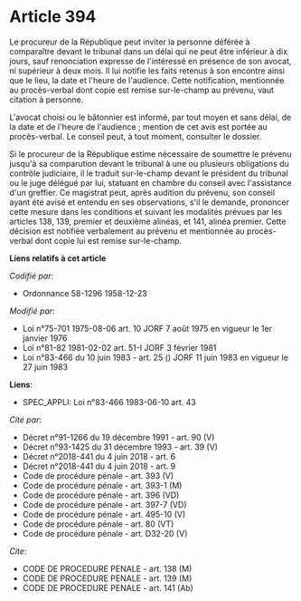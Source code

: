 # Article 394

Le procureur de la République peut inviter la personne déférée à comparaître devant le tribunal dans un délai qui ne peut
être inférieur à dix jours, sauf renonciation expresse de l'intéressé en présence de son avocat, ni supérieur à deux mois. Il
lui notifie les faits retenus à son encontre ainsi que le lieu, la date et l'heure de l'audience. Cette notification,
mentionnée au procès-verbal dont copie est remise sur-le-champ au prévenu, vaut citation à personne.

L'avocat choisi ou le bâtonnier est informé, par tout moyen et sans délai, de la date et de l'heure de l'audience ; mention
de cet avis est portée au procès-verbal. Le conseil peut, à tout moment, consulter le dossier.

Si le procureur de la République estime nécessaire de soumettre le prévenu jusqu'à sa comparution devant le tribunal à une ou
plusieurs obligations du contrôle judiciaire, il le traduit sur-le-champ devant le président du tribunal ou le juge délégué
par lui, statuant en chambre du conseil avec l'assistance d'un greffier. Ce magistrat peut, après audition du prévenu, son
conseil ayant été avisé et entendu en ses observations, s'il le demande, prononcer cette mesure dans les conditions et
suivant les modalités prévues par les articles 138, 139, premier et deuxième alinéas, et 141, alinéa premier. Cette décision
est notifiée verbalement au prévenu et mentionnée au procès-verbal dont copie lui est remise sur-le-champ.

**Liens relatifs à cet article**

_Codifié par_:

  - Ordonnance 58-1296 1958-12-23

_Modifié par_:

  - Loi n°75-701 1975-08-06 art. 10 JORF 7 août 1975 en vigueur le 1er janvier 1976
  - Loi n°81-82 1981-02-02 art. 51-I JORF 3 février 1981
  - Loi n°83-466 du 10 juin 1983 - art. 25 () JORF 11 juin 1983 en vigueur le 27 juin 1983

**Liens**:

  - SPEC_APPLI: Loi n°83-466 1983-06-10 art. 43

_Cité par_:

  - Décret n°91-1266 du 19 décembre 1991 - art. 90 (V)
  - Décret n°93-1425 du 31 décembre 1993 - art. 39 (V)
  - Décret n°2018-441 du 4 juin 2018 - art. 6
  - Décret n°2018-441 du 4 juin 2018 - art. 9
  - Code de procédure pénale - art. 393 (V)
  - Code de procédure pénale - art. 393-1 (M)
  - Code de procédure pénale - art. 396 (VD)
  - Code de procédure pénale - art. 397-7 (VD)
  - Code de procédure pénale - art. 495-10 (V)
  - Code de procédure pénale - art. 80 (VT)
  - Code de procédure pénale - art. D32-20 (V)

_Cite_:

  - CODE DE PROCEDURE PENALE - art. 138 (M)
  - CODE DE PROCEDURE PENALE - art. 139 (M)
  - CODE DE PROCEDURE PENALE - art. 141 (Ab)
